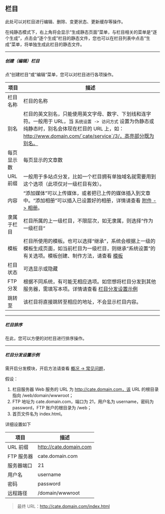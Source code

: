 ## 栏目

此处可以对栏目进行编辑、删除、变更状态、更新缓存等操作。

在纯静态模式下，右上角将会显示“生成静态页面”菜单，与栏目相关的菜单是“逐个生成”，点击会“逐个生成”栏目的静态文件，您也可以在栏目列表中点击“生成”菜单，将单独生成此栏目的静态文件。

----------
 
##### 创建（编辑）栏目

点“创建栏目“或“编辑“菜单，您可以对栏目进行各项操作。


| 项目 | 描述 |
| - | - |
| 栏目名称 | 栏目的名称 |
| 别名 | 栏目的英文别名，只能使用英文字母、数字、下划线和连字符。一般用于 URL，当 `系统设置 -> 访问方式` 设置为伪静态或纯静态时，别名会体现在栏目的 URL 上，如：http://www.domain.com/`cate/service`/3/，高亮部分既为别名。 |
| 每页显示数 | 每页显示的文章数 |
| URL 前缀 | 一般用于多站点分发，比如一个栏目拥有单独域名就需要用到这个选项（此项仅对一级栏目有效）。 |
| 内容 | “添加媒体”可以上传媒体，或者把已上传的媒体插入到文章中。“添加相册”可以插入已设置好的相册，详情请查看 [附件 -> 相册](attach_album.md)。 |
| 隶属于栏目 | 栏目所属的上一级栏目，不限层次，如无隶属，则选择“作为一级栏目“ |
| 模板 | 栏目所使用的模板。也可以选择“继承”，系统会根据上一级的模板生成页面，如当前栏目为一级栏目，则继承“系统设置”的有关选项。模板创建、制作方法，请查看 [模板](../template/overview.md) |
| 栏目状态 | 可选显示或隐藏 |
| FTP 分发 | 根据不同系统，有可能无相应选项。如您想将栏目分发到其他服务器，需填写本项。详情请查看 [栏目分发设置示例](#ftp) |
| 跳转至 | 该栏目将直接跳转至相应的地址，不会显示栏目内容。|


----------
 
##### 栏目排序

在此，您可以方便的对栏目进行排序操作。
 
----------

<span id="ftp"></span>

##### 栏目分发设置示例

需开启分发模块，开启方法请查看 [概况 -> 常见问题](../overview/faq.md)，

假设：

1. 栏目服务器 Web 服务的 URL 为 http://cate.domain.com，该 URL 的根目录指向 /web/domain/wwwroot；
2. FTP 地址为 cate.domain.com，端口为 21，用户名为 username，密码为 password，FTP 账户的根目录为 /web；
3. 首页文件名为 index.html。

详细设置如下

| 项目 | 描述 |
| - | - |
| URL 前缀 | http://cate.domain.com |
| FTP 服务器 | cate.domain.com |
| 服务器端口 | 21 |
| 用户名 | username |
| 密码 | password |
| 远程路径 | /domain/wwwroot |

> 最终 URL：http://cate.domain.com/index.html

